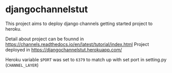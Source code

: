 # djangochannelstut

This project aims to deploy django channels getting started project to heroku.

Detail about project can be founnd in https://channels.readthedocs.io/en/latest/tutorial/index.html
Project deployed in https://djangochannelstut.herokuapp.com/

Heroku variable `$PORT` was set to `6379` to match up with set port in setting.py (`CHANNEL_LAYER`)
